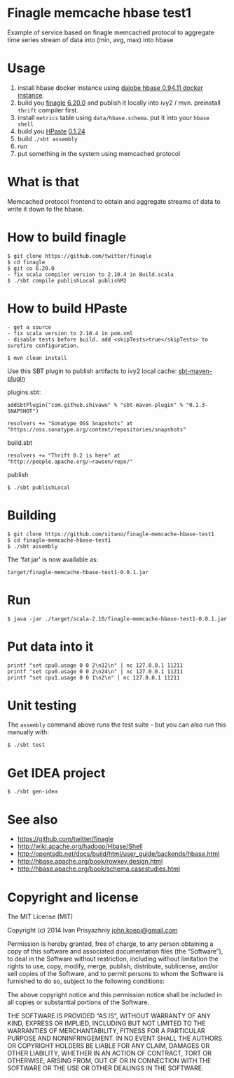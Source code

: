 Finagle memcache hbase test1
============================

Example of service based on finagle memcached protocol to aggregate time series stream of data into (min, avg, max) into hbase

Usage
=====

1. install hbase docker instance using [dajobe hbase 0.94.11 docker instance](https://github.com/dajobe/hbase-docker).
2. build you [finagle](https://github.com/twitter/finagle)
   [6.20.0](https://github.com/twitter/finagle/archive/6.20.0.zip) and publish it locally into ivy2 / mvn.
   preinstall `thrift` compiler first.
3. install `metrics` table using `data/hbase.schema`. put it into your `hbase shell`
4. build you [HPaste](https://github.com/GravityLabs/HPaste)
   [0.1.24](https://github.com/GravityLabs/HPaste/archive/gravity-hpaste_2.10-0.1.24.zip)
5. build `./sbt assembly`
6. run
7. put something in the system using memcached protocol

What is that
============

Memcached protocol frontend to obtain and aggregate streams of data to write it down to the hbase.

How to build finagle
====================

    $ git clone https://github.com/twitter/finagle
    $ cd finagle
    $ git co 6.20.0
    - fix scala compiler version to 2.10.4 in Build.scala
    $ ./sbt compile publishLocal publishM2

How to build HPaste
====================

    - get a source
    - fix scala version to 2.10.4 in pom.xml
    - disable tests before build. add <skipTests>true</skipTests> to surefire configuration.

    $ mvn clean install

Use this SBT plugin to publish artifacts to ivy2 local cache: [sbt-maven-plugin](https://github.com/shivawu/sbt-maven-plugin)

plugins.sbt:

    addSbtPlugin("com.github.shivawu" % "sbt-maven-plugin" % "0.1.3-SNAPSHOT")

    resolvers += "Sonatype OSS Snapshots" at "https://oss.sonatype.org/content/repositories/snapshots"

build.sbt

    resolvers += "Thrift 0.2 is here" at "http://people.apache.org/~rawson/repo/"

publish

    $ ./sbt publishLocal

Building
========

    $ git clone https://github.com/sitano/finagle-memcache-hbase-test1
    $ cd finagle-memcache-hbase-test1
    $ ./sbt assembly

The 'fat jar' is now available as:

    target/finagle-memcache-hbase-test1-0.0.1.jar

Run
===

    $ java -jar ./target/scala-2.10/finagle-memcache-hbase-test1-0.0.1.jar

Put data into it
================

    printf "set cpu0.usage 0 0 2\n12\n" | nc 127.0.0.1 11211
    printf "set cpu0.usage 0 0 2\n24\n" | nc 127.0.0.1 11211
    printf "set cpu1.usage 0 0 1\n2\n" | nc 127.0.0.1 11211

Unit testing
============

The `assembly` command above runs the test suite - but you can also run this manually with:

    $ ./sbt test

Get IDEA project
================

    $ ./sbt gen-idea

See also
========

* https://github.com/twitter/finagle
* http://wiki.apache.org/hadoop/Hbase/Shell
* http://opentsdb.net/docs/build/html/user_guide/backends/hbase.html
* http://hbase.apache.org/book/rowkey.design.html
* http://hbase.apache.org/book/schema.casestudies.html

Copyright and license
=====================

The MIT License (MIT)

Copyright (c) 2014 Ivan Prisyazhniy <john.koepi@gmail.com>

Permission is hereby granted, free of charge, to any person obtaining a copy
of this software and associated documentation files (the “Software”), to deal
in the Software without restriction, including without limitation the rights
to use, copy, modify, merge, publish, distribute, sublicense, and/or sell
copies of the Software, and to permit persons to whom the Software is
furnished to do so, subject to the following conditions:

The above copyright notice and this permission notice shall be included in all
copies or substantial portions of the Software.

THE SOFTWARE IS PROVIDED “AS IS”, WITHOUT WARRANTY OF ANY KIND, EXPRESS OR
IMPLIED, INCLUDING BUT NOT LIMITED TO THE WARRANTIES OF MERCHANTABILITY,
FITNESS FOR A PARTICULAR PURPOSE AND NONINFRINGEMENT. IN NO EVENT SHALL THE
AUTHORS OR COPYRIGHT HOLDERS BE LIABLE FOR ANY CLAIM, DAMAGES OR OTHER
LIABILITY, WHETHER IN AN ACTION OF CONTRACT, TORT OR OTHERWISE, ARISING FROM,
OUT OF OR IN CONNECTION WITH THE SOFTWARE OR THE USE OR OTHER DEALINGS IN THE
SOFTWARE.
